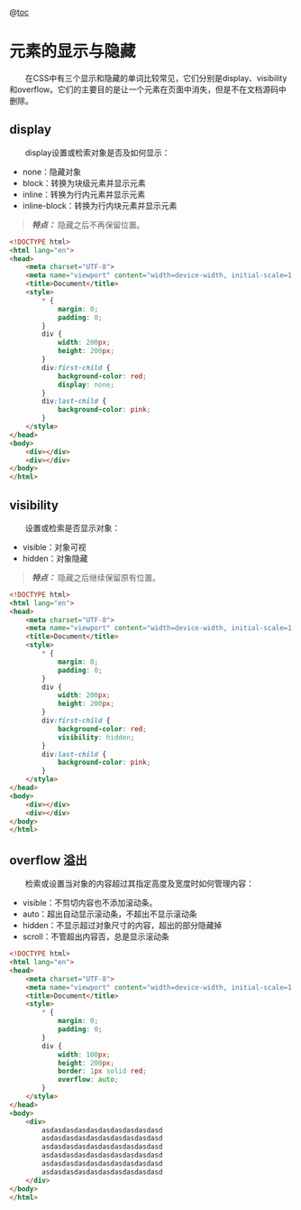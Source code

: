 @[toc](其他CSS样式)

# 元素的显示与隐藏
&emsp;&emsp;在CSS中有三个显示和隐藏的单词比较常见，它们分别是display、visibility和overflow。它们的主要目的是让一个元素在页面中消失，但是不在文档源码中删除。

## display
&emsp;&emsp;display设置或检索对象是否及如何显示：

+ none：隐藏对象 
+ block：转换为块级元素并显示元素
+ inline：转换为行内元素并显示元素
+ inline-block：转换为行内块元素并显示元素

> *__特点：__* 隐藏之后不再保留位置。

```html
<!DOCTYPE html>
<html lang="en">
<head>
    <meta charset="UTF-8">
    <meta name="viewport" content="width=device-width, initial-scale=1.0">
    <title>Document</title>
    <style>
        * {
            margin: 0;
            padding: 0;
        }
        div {
            width: 200px;
            height: 200px;
        }
        div:first-child {
            background-color: red;
            display: none;
        }
        div:last-child {
            background-color: pink;
        }
    </style>
</head>
<body>
    <div></div>
    <div></div>
</body>
</html>
```

## visibility
&emsp;&emsp;设置或检索是否显示对象：

+ visible：对象可视
+ hidden：对象隐藏

> *__特点：__* 隐藏之后继续保留原有位置。

```html
<!DOCTYPE html>
<html lang="en">
<head>
    <meta charset="UTF-8">
    <meta name="viewport" content="width=device-width, initial-scale=1.0">
    <title>Document</title>
    <style>
        * {
            margin: 0;
            padding: 0;
        }
        div {
            width: 200px;
            height: 200px;
        }
        div:first-child {
            background-color: red;
            visibility: hidden;
        }
        div:last-child {
            background-color: pink;
        }
    </style>
</head>
<body>
    <div></div>
    <div></div>
</body>
</html>
```

## overflow 溢出
&emsp;&emsp;检索或设置当对象的内容超过其指定高度及宽度时如何管理内容：

+ visible：不剪切内容也不添加滚动条。
+ auto：超出自动显示滚动条，不超出不显示滚动条
+ hidden：不显示超过对象尺寸的内容，超出的部分隐藏掉
+ scroll：不管超出内容否，总是显示滚动条

```html
<!DOCTYPE html>
<html lang="en">
<head>
    <meta charset="UTF-8">
    <meta name="viewport" content="width=device-width, initial-scale=1.0">
    <title>Document</title>
    <style>
        * {
            margin: 0;
            padding: 0;
        }
        div {
            width: 100px;
            height: 200px;
            border: 1px solid red;
            overflow: auto;
        }
    </style>
</head>
<body>
    <div>
        asdasdasdasdasdasdasdasdasdasd
        asdasdasdasdasdasdasdasdasdasd
        asdasdasdasdasdasdasdasdasdasd
        asdasdasdasdasdasdasdasdasdasd
        asdasdasdasdasdasdasdasdasdasd
        asdasdasdasdasdasdasdasdasdasd
    </div>
</body>
</html>
```